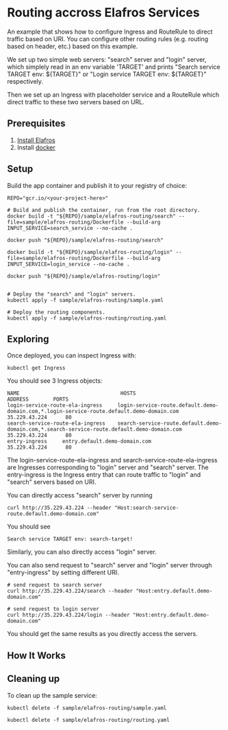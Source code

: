 # Routing accross Elafros Services

An example that shows how to configure Ingress and RouteRule to direct traffic based on URI. You can configure other routing rules (e.g. routing based on header, etc.) based on this example.

We set up two simple web servers: "search" server and "login" server, which simplely read
in an env variable 'TARGET' and prints "Search service TARGET env: ${TARGET}" or "Login service TARGET env: ${TARGET}" respectively.

Then we set up an Ingress with placeholder service and a RouteRule which direct traffic to these two servers based on URL.

## Prerequisites

1. [Install Elafros](https://github.com/elafros/install/blob/master/README.md)
1. Install [docker](https://www.docker.com/)

## Setup

Build the app container and publish it to your registry of choice:

```shell
REPO="gcr.io/<your-project-here>"

# Build and publish the container, run from the root directory.
docker build -t "${REPO}/sample/elafros-routing/search" --file=sample/elafros-routing/Dockerfile --build-arg INPUT_SERVICE=search_service --no-cache .

docker push "${REPO}/sample/elafros-routing/search"

docker build -t "${REPO}/sample/elafros-routing/login" --file=sample/elafros-routing/Dockerfile --build-arg INPUT_SERVICE=login_service --no-cache .

docker push "${REPO}/sample/elafros-routing/login"


# Deploy the "search" and "login" servers.
kubectl apply -f sample/elafros-routing/sample.yaml

# Deploy the routing components.
kubectl apply -f sample/elafros-routing/routing.yaml
```

## Exploring
Once deployed, you can inspect Ingress with:

```shell
kubectl get Ingress
```

You should see 3 Ingress objects:
```
NAME                                 HOSTS                                                                                         ADDRESS        PORTS
login-service-route-ela-ingress     login-service-route.default.demo-domain.com,*.login-service-route.default.demo-domain.com    35.229.43.224      80
search-service-route-ela-ingress    search-service-route.default.demo-domain.com,*.search-service-route.default.demo-domain.com   35.229.43.224      80
entry-ingress     entry.default.demo-domain.com                                        35.229.43.224      80
```
The login-service-route-ela-ingress and search-service-route-ela-ingress are Ingresses corresponding to "login" server and "search" server.
The entry-ingress is the Ingress entry that can route traffic to "login" and "search" servers based on URI.

You can directly access "search" server by running
```shell
curl http://35.229.43.224 --header "Host:search-service-route.default.demo-domain.com"
```
You should see
```
Search service TARGET env: search-target!
```
Similarly, you can also directly access "login" server.

You can also send request to "search" server and "login" server through "entry-ingress" by setting different URI.
```shell
# send request to search server
curl http://35.229.43.224/search --header "Host:entry.default.demo-domain.com"

# send request to login server
curl http://35.229.43.224/login --header "Host:entry.default.demo-domain.com"
```
You should get the same results as you directly access the servers.


## How It Works


## Cleaning up

To clean up the sample service:

```shell
kubectl delete -f sample/elafros-routing/sample.yaml

kubectl delete -f sample/elafros-routing/routing.yaml
```
